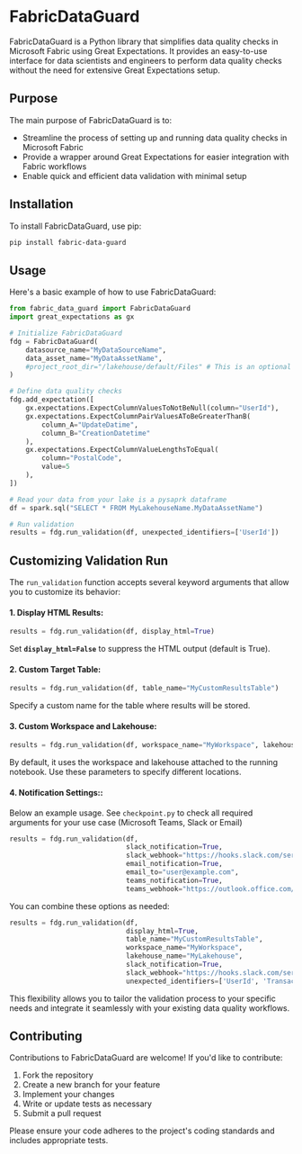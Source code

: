 # FabricDataGuard

FabricDataGuard is a Python library that simplifies data quality checks in Microsoft Fabric using Great Expectations. It provides an easy-to-use interface for data scientists and engineers to perform data quality checks without the need for extensive Great Expectations setup.

## Purpose

The main purpose of FabricDataGuard is to:
- Streamline the process of setting up and running data quality checks in Microsoft Fabric
- Provide a wrapper around Great Expectations for easier integration with Fabric workflows
- Enable quick and efficient data validation with minimal setup

## Installation

To install FabricDataGuard, use pip:

```bash
pip install fabric-data-guard
```

## Usage
Here's a basic example of how to use FabricDataGuard:

```python
from fabric_data_guard import FabricDataGuard
import great_expectations as gx

# Initialize FabricDataGuard
fdg = FabricDataGuard(
    datasource_name="MyDataSourceName",
    data_asset_name="MyDataAssetName",
    #project_root_dir="/lakehouse/default/Files" # This is an optional parameter. Default is set yo your lakehouse filestore
)

# Define data quality checks
fdg.add_expectation([
    gx.expectations.ExpectColumnValuesToNotBeNull(column="UserId"),
    gx.expectations.ExpectColumnPairValuesAToBeGreaterThanB(
        column_A="UpdateDatime", 
        column_B="CreationDatetime"
    ),
    gx.expectations.ExpectColumnValueLengthsToEqual(
        column="PostalCode", 
        value=5
    ),
])

# Read your data from your lake is a pysaprk dataframe
df = spark.sql("SELECT * FROM MyLakehouseName.MyDataAssetName")

# Run validation
results = fdg.run_validation(df, unexpected_identifiers=['UserId'])

```

## Customizing Validation Run

The `run_validation` function accepts several keyword arguments that allow you to customize its behavior:

#### 1. Display HTML Results:

```python
results = fdg.run_validation(df, display_html=True)
```
Set **`display_html=False`** to suppress the HTML output (default is True).

#### 2. Custom Target Table:

```python
results = fdg.run_validation(df, table_name="MyCustomResultsTable")
```
Specify a custom name for the table where results will be stored.
#### 3. Custom Workspace and Lakehouse:

```python
results = fdg.run_validation(df, workspace_name="MyWorkspace", lakehouse_name="MyLakehouse")
```

By default, it uses the workspace and lakehouse attached to the running notebook. Use these parameters to specify different locations.

#### 4. Notification Settings::
Below an example usage. See `checkpoint.py` to check all required arguments for your use case (Microsoft Teams, Slack or Email)

```python
results = fdg.run_validation(df, 
                             slack_notification=True, 
                             slack_webhook="https://hooks.slack.com/services/YOUR/SLACK/WEBHOOK",
                             email_notification=True,
                             email_to="user@example.com",
                             teams_notification=True,
                             teams_webhook="https://outlook.office.com/webhook/YOUR/TEAMS/WEBHOOK")
```

You can combine these options as needed:


```python
results = fdg.run_validation(df, 
                             display_html=True,
                             table_name="MyCustomResultsTable",
                             workspace_name="MyWorkspace",
                             lakehouse_name="MyLakehouse",
                             slack_notification=True,
                             slack_webhook="https://hooks.slack.com/services/YOUR/SLACK/WEBHOOK",
                             unexpected_identifiers=['UserId', 'TransactionId'])
```
This flexibility allows you to tailor the validation process to your specific needs and integrate it seamlessly with your existing data quality workflows.
## Contributing
Contributions to FabricDataGuard are welcome! If you'd like to contribute:

1. Fork the repository
2. Create a new branch for your feature
3. Implement your changes
4. Write or update tests as necessary
5. Submit a pull request

Please ensure your code adheres to the project's coding standards and includes appropriate tests.